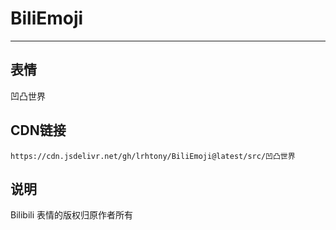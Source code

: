 
# BiliEmoji
---
## 表情
凹凸世界
## CDN链接
```
https://cdn.jsdelivr.net/gh/lrhtony/BiliEmoji@latest/src/凹凸世界
```
## 说明
Bilibili 表情的版权归原作者所有
